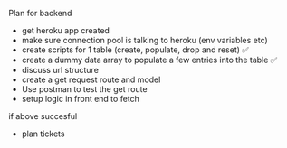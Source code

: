 Plan for backend

- get heroku app created
- make sure connection pool is talking to heroku (env variables etc)
- create scripts for 1 table (create, populate, drop and reset) ✅
- create a dummy data array to populate a few entries into the table ✅
- discuss url structure
- create a get request route and model
- Use postman to test the get route
- setup logic in front end to fetch

if above succesful

- plan tickets

